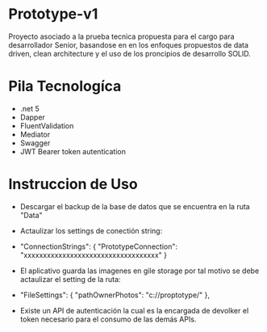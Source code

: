 # Prototype-v1

Proyecto asociado a la prueba tecnica propuesta para el cargo para desarrollador Senior, basandose en en los enfoques propuestos de data driven, clean architecture y el uso de los proncipios de desarrollo SOLID.

# Pila Tecnologíca
- .net 5
- Dapper
- FluentValidation
- Mediator
- Swagger
- JWT Bearer token autentication

# Instruccion de Uso
- Descargar el backup de la base de datos que se encuentra en la ruta "Data"
- Actaulizar los settings de conectión string:
- "ConnectionStrings": {
    "PrototypeConnection": "xxxxxxxxxxxxxxxxxxxxxxxxxxxxxxxxxxx"
  }
 - El aplicativo guarda las imagenes en gile storage por tal motivo se debe actaulizar el setting de la ruta:
 -  "FileSettings": {
    "pathOwnerPhotos": "c://proptotype/"
  },
  
- Existe un API de autenticación la cual es la encargada de devolker el token necesario para el consumo de las demás APIs.  
